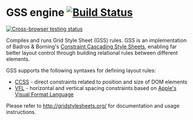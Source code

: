 GSS engine [![Build Status](https://travis-ci.org/gss/engine.png?branch=master)](https://travis-ci.org/gss/engine)
==========

[![Cross-browser testing status](https://saucelabs.com/browser-matrix/gss-engine.svg)](https://saucelabs.com/u/gss-engine)

Compiles and runs Grid Style Sheet (GSS) rules. GSS is an implementation of Badros & Borning's [Constraint Cascading Style Sheets](http://www.cs.washington.edu/research/constraints/web/ccss-uwtr.pdf), enabling far better layout control through building relational rules between different elements.

GSS supports the following syntaxes for defining layout rules:

* [CCSS](https://github.com/gss/ccss-compiler#readme) - direct constraints related to position and size of DOM elements
* [VFL](https://github.com/gss/vfl-compiler#readme) - horizontal and vertical spacing constraints based on [Apple's Visual Format Language](https://developer.apple.com/library/ios/documentation/UserExperience/Conceptual/AutolayoutPG/VisualFormatLanguage.html)

Please refer to <http://gridstylesheets.org/> for documentation and usage instructions.
